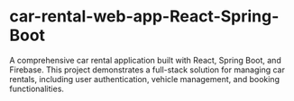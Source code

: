 # car-rental-web-app-React-Spring-Boot
A comprehensive car rental application built with React, Spring Boot, and Firebase. This project demonstrates a full-stack solution for managing car rentals, including user authentication, vehicle management, and booking functionalities.

